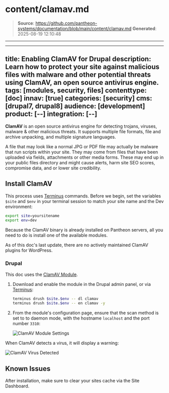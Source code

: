 # content/clamav.md

> **Source**: https://github.com/pantheon-systems/documentation/blob/main/content/clamav.md
> **Generated**: 2025-08-19 12:10:48

---

---
title: Enabling ClamAV for Drupal
description: Learn how to protect your site against malicious files with malware and other potential threats using ClamAV, an open source antivirus engine.
tags: [modules, security, files]
contenttype: [doc]
innav: [true]
categories: [security]
cms: [drupal7, drupal8]
audience: [development]
product: [--]
integration: [--]
---

**ClamAV** is an open source antivirus engine for detecting trojans, viruses, malware & other malicious threats. It supports multiple file formats, file and archive unpacking, and multiple signature languages.

A file that may look like a normal JPG or PDF file may actually be malware that run scripts within your site. They may come from files that have been uploaded via fields, attachments or other media forms. These may end up in your public files directory and might cause alerts, harm site SEO scores, compromise data, and or lower site credibility.

## Install ClamAV

<Alert title="Exports" type="export">

This process uses [Terminus](/terminus) commands. Before we begin, set the variables `$site` and `$env` in your terminal session to match your site name and the Dev environment:

```bash
export site=yoursitename
export env=dev
```

</Alert>

Because the ClamAV binary is already installed on Pantheon servers, all you need to do is install one of the available modules.

<Alert title="Note" type="info">

As of this doc's last update, there are no actively maintained ClamAV plugins for WordPress.

</Alert>

### Drupal

This doc uses the [ClamAV Module](https://www.drupal.org/project/clamav).

1. Download and enable the module in the Drupal admin panel, or via [Terminus](/terminus):

   ```bash
   terminus drush $site.$env -- dl clamav
   terminus drush $site.$env -- en clamav -y
   ```

2. From the module's configuration page, ensure that the scan method is set to to daemon mode, with the hostname `localhost` and the port number `3310`:

   ![ClamAV Module Settings](../images/clamav-settings.png)

When ClamAV detects a virus, it will display a warning:

![ClamAV Virus Detected](../images/clamav-detection.png)

## Known Issues

After installation, make sure to clear your sites cache via the Site Dashboard.

